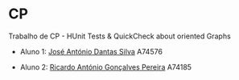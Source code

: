 # CP
Trabalho de CP - HUnit Tests & QuickCheck about oriented Graphs

* Aluno 1:
[José António Dantas Silva](https://github.com/zesilva63)
A74576

* Aluno 2: [Ricardo António Gonçalves Pereira](https://github.com/ricardopereira33)
A74185
